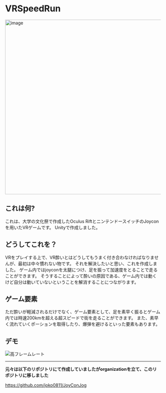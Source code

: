 # VRSpeedRun

<img width="566" alt="image" src="https://user-images.githubusercontent.com/48953732/111058656-4aa18f80-84d3-11eb-8b21-f7326ebdb6ec.png">


## これは何?

これは、大学の文化祭で作成したOculus RiftとニンテンドースイッチのJoyconを用いたVRゲームです。
Unityで作成しました。

## どうしてこれを？

VRをプレイする上で、VR酔いとはどうしてもうまく付き合わなければなりませんが、最初は中々慣れない物です。
それを解決したいと思い、これを作成しました。
ゲーム内ではjoyconを太腿につけ、足を振って加速度をとることで走ることができます。
そうすることによって酔いの原因である、ゲーム内では動くけど自分は動いていないということを解消することにつながります。

## ゲーム要素

ただ酔いが軽減されるだけでなく、ゲーム要素として、足を素早く振るとゲーム内では時速200kmを超える超スピードで街を走ることができます。
また、素早く流れていくポーションを取得したり、爆弾を避けるといった要素もあります。

## デモ


![高フレームレート](https://media.githubusercontent.com/media/soupro-vimmer/VRSpeedRun/main/gif/vr.gif)

---

 **元々は以下のリポジトリにて作成していましたがorganizationを立て、このリポジトリに移しました**

https://github.com/joko0811/JoyConJog
